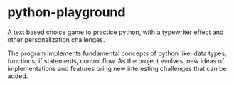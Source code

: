 # python-playground
A text based choice game to practice python, with a typewriter effect and other personalization challenges. 

The program implements fundamental concepts of python like: data types, functions, if statements, control flow.
As the project evolves, new ideas of implementations and features bring new interesting challenges that can be added.
